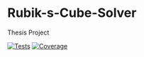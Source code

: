 # Rubik-s-Cube-Solver
Thesis Project

[![Tests](https://img.shields.io/github/actions/workflow/status/ogi02/Rubik-s-Cube-Solver/pytest.yml?branch=main)](https://github.com/ogi02/Rubik-s-Cube-Solver/actions)
[![Coverage](https://codecov.io/gh/ogi02/Rubik-s-Cube-Solver/branch/main/graph/badge.svg)](https://codecov.io/gh/ogi02/Rubik-s-Cube-Solver)
